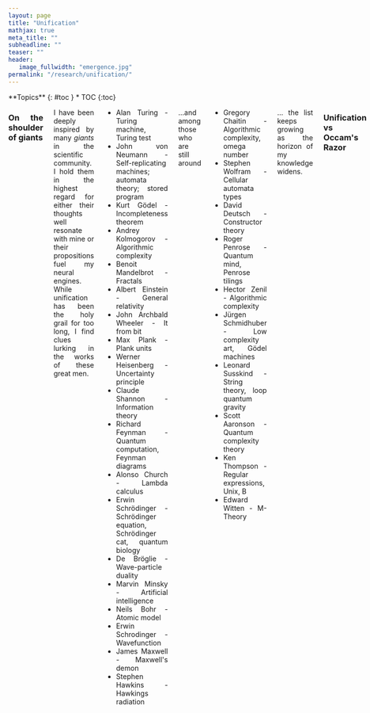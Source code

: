 ```yaml
---
layout: page
title: "Unification"
mathjax: true
meta_title: ""
subheadline: ""
teaser: ""
header:
   image_fullwidth: "emergence.jpg"
permalink: "/research/unification/"
---
```


<div class="row">
<div class="medium-8 medium-push-0 columns" markdown="1">
<div class="panel radius" markdown="1">
**Topics**
{: #toc }
*  TOC
{:toc}
</div>
</div><!-- /.medium-4.columns -->



<div class="medium-12 medium-pull-0 columns" markdown="1" style='text-align: justify;'>


### On the shoulder of giants

I have been deeply inspired by many *giants* in the scientific community. I hold them in the highest regard for either their thoughts well resonate with mine or their propositions fuel my neural engines. While unification has been the holy grail for too long, I find clues lurking in the works of these great men.
* Alan Turing - Turing machine, Turing test
* John von Neumann - Self-replicating machines; automata theory; stored program
* Kurt Gödel - Incompleteness theorem
* Andrey Kolmogorov - Algorithmic complexity
* Benoit Mandelbrot - Fractals
* Albert Einstein - General relativity
* John Archbald Wheeler - It from bit
* Max Plank - Plank units
* Werner Heisenberg - Uncertainty principle
* Claude Shannon - Information theory
* Richard Feynman - Quantum computation, Feynman diagrams
* Alonso Church - Lambda calculus
* Erwin Schrödinger - Schrödinger equation, Schrödinger cat, quantum biology
* De Bröglie - Wave-particle duality
* Marvin Minsky - Artificial intelligence
* Neils Bohr - Atomic model
* Erwin Schrodinger - Wavefunction
* James Maxwell - Maxwell's demon
* Stephen Hawkins - Hawkings radiation

...and among those who are still around
* Gregory Chaitin - Algorithmic complexity, omega number
* Stephen Wolfram - Cellular automata types
* David Deutsch - Constructor theory
* Roger Penrose - Quantum mind, Penrose tilings
* Hector Zenil - Algorithmic complexity
* Jürgen Schmidhuber - Low complexity art, Gödel machines
* Leonard Susskind - String theory, loop quantum gravity
* Scott Aaronson - Quantum complexity theory
* Ken Thompson - Regular expressions, Unix, B
* Edward Witten - M-Theory

... the list keeps growing as the horizon of my knowledge widens.

### Unification vs Occam's Razor

When you are into the topic of emergence, you can't help but wonder about the phase transitions where different laws take over at different scales. Quoting Douglas R. Hofstadter (from the book I am a strange loop), "thinkodynamics is explained by statistical mentalics", sometimes knowing everything about individual components of a system (e.g. neuron) tell us very little of how the components behave as a whole (e.g. consciousness). It is not sorcery that the usual scientific method of reductionism does not work here. It is simply that many laws of the overall system is embedded in the interaction behaviour of the components, rather than the components themselves. In physics, we call this coupling. In quantum computing, perhaps, a similar notion is of entanglement. Following the ideas of Juan M. Maldacena (in his ER = EPR paper with Leonard Susskind), in classical mechanics, they are wormholes.

A question that perhaps keeps popping up is, are gravity (general relativity) and quantum mechanics one and the same - two different ways (even mutually conflicting at times) of interpreting the same thing? They work extremely well in their own niche scale - GR for galactic scales, QM for atomic scales. The obviously problems arise when there is both, mass concentrated in small space, as in the early Universe or blackholes. One way of approaching this problem is called the Holographic Principle, where two very different interpretations, a bulk theory in n-dimensions and a boundary theory in (n-1)-dimensions, describe a single reality.

However, grand unified theory (GUT) and consciousness are not the only places where scientists have trouble going from two views of reality to one. It is very much a problem within the [basic postulates][1] of quantum mechanics itself; where normally a closed system evolves unitarily (which is invertible, deterministic and continuous), while any interaction with an observer (nothing to do with consciousness), results in a measurement (which in irreversible, probabilistic and instantaneous).

What is more interesting as a computer scientist is to wonder, is this duality true for computability and complexity as well? For complexity, Shannon and Kolmogorov metrics converge asymptotically for true randomness. For computability, what is the difference between the state machine and the tape in the Turing Machine. For languages, what is the difference between syntax and semantics? Why does the explaination capability of a neural network inversely proportional to it computation expressibility - is that the Godel's incompleteness theorem in action?

### The Grand (Un-)unified Theory

While theoretical physicists are lamenting over the differences and compatibility of two of the most fundamental physical laws, a more birds eye view of the landscape of the universal design reveals some very important structures, that are so deeply embedded around us, we need to ask, why?
Here I ponder over some of those structures that I find particularly interesting.
* Godel's Incompleteness Theorems
* Kolmogorov Complexity
* Quines
* Fractals
* Chaos
* Shannon Entropy
* Holographic Universe
* Quantum Entanglement
* Golden Mean
* Neural Network
* DNA
* Thermodynamics
* Standard Model
* Brainwaves
* Plank Units
* Cellular Automata
* Church-Turing Thesis

 [1]: https://www.scottaaronson.com/blog/?p=3943